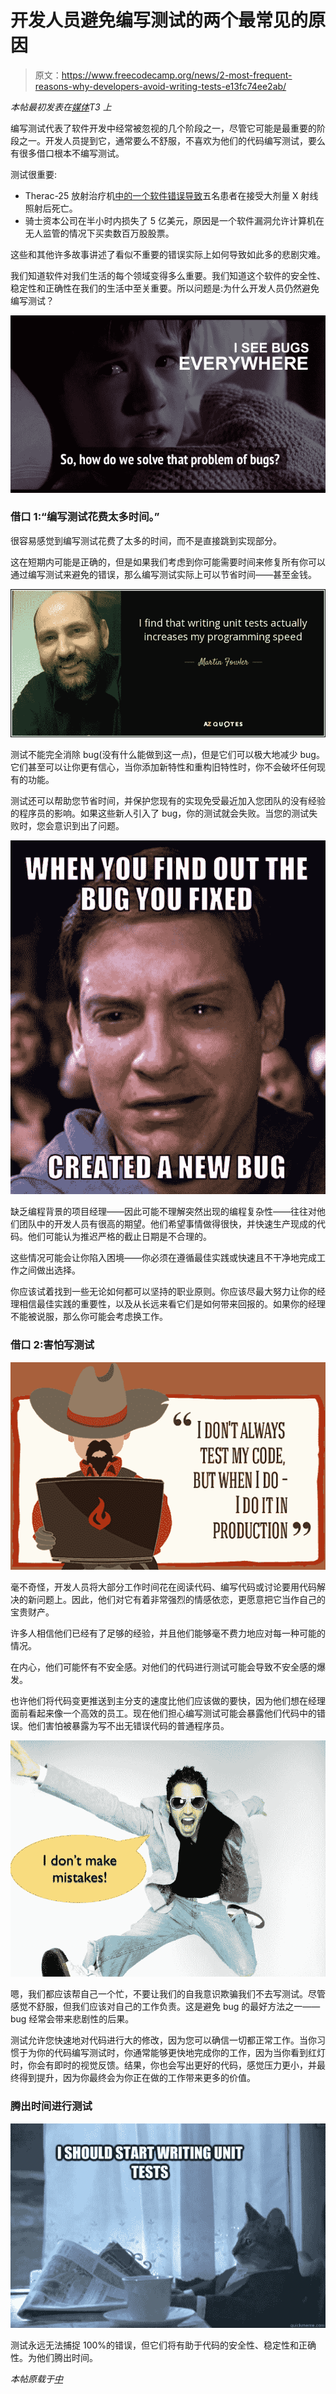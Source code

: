 # 开发人员避免编写测试的两个最常见的原因

> 原文：<https://www.freecodecamp.org/news/2-most-frequent-reasons-why-developers-avoid-writing-tests-e13fc74ee2ab/>

*本帖最初发表在[媒体](https://medium.com/p/why-developers-avoid-writing-tests-until-its-too-late-912e326b5210)T3 上*

编写测试代表了软件开发中经常被忽视的几个阶段之一，尽管它可能是最重要的阶段之一。开发人员提到它，通常要么不舒服，不喜欢为他们的代码编写测试，要么有很多借口根本不编写测试。

测试很重要:

*   Therac-25 放射治疗机[中的一个软件错误导致](https://www.newscientist.com/gallery/software-bugs/)五名患者在接受大剂量 X 射线照射后死亡。
*   骑士资本公司在半小时内损失了 5 亿美元，原因是一个软件漏洞允许计算机在无人监管的情况下买卖数百万股股票。

这些和其他许多故事讲述了看似不重要的错误实际上如何导致如此多的悲剧灾难。

我们知道软件对我们生活的每个领域变得多么重要。我们知道这个软件的安全性、稳定性和正确性在我们的生活中至关重要。所以问题是:为什么开发人员仍然避免编写测试？

![wJohG85PObDvIyTlRliAjn-H3nV4GX0BChbQ](img/b394a6fe0098ec8cafd13f1ec4192ced.png)

### 借口 1:“编写测试花费太多时间。”

很容易感觉到编写测试花费了太多的时间，而不是直接跳到实现部分。

这在短期内可能是正确的，但是如果我们考虑到你可能需要时间来修复所有你可以通过编写测试来避免的错误，那么编写测试实际上可以节省时间——甚至金钱。

![slBXRNwprKzehUbYFIIVBZa4IGvzSkxcYgwl](img/dce7da270cbc1d00848ea6afa9b2390e.png)

测试不能完全消除 bug(没有什么能做到这一点)，但是它们可以极大地减少 bug。它们甚至可以让你更有信心，当你添加新特性和重构旧特性时，你不会破坏任何现有的功能。

测试还可以帮助您节省时间，并保护您现有的实现免受最近加入您团队的没有经验的程序员的影响。如果这些新人引入了 bug，你的测试就会失败。当您的测试失败时，您会意识到出了问题。

![PS1Wo1qApAUPAvgrNZu8FqLPXidkC7u0agXF](img/1cbb999eded5a392396753a374620a38.png)

缺乏编程背景的项目经理——因此可能不理解突然出现的编程复杂性——往往对他们团队中的开发人员有很高的期望。他们希望事情做得很快，并快速生产现成的代码。他们可能认为推迟严格的截止日期是不合理的。

这些情况可能会让你陷入困境——你必须在遵循最佳实践或快速且不干净地完成工作之间做出选择。

你应该试着找到一些无论如何都可以坚持的职业原则。你应该尽最大努力让你的经理相信最佳实践的重要性，以及从长远来看它们是如何带来回报的。如果你的经理不能被说服，那么你可能会考虑换工作。

### 借口 2:害怕写测试

![1F0BAyUDX9oJjN5fs5eJ8HSUBXdBiYxqP6A4](img/85e506f951320e3bddd3336f67f2202c.png)

毫不奇怪，开发人员将大部分工作时间花在阅读代码、编写代码或讨论要用代码解决的新问题上。因此，他们对它有着非常强烈的情感依恋，更愿意把它当作自己的宝贵财产。

许多人相信他们已经有了足够的经验，并且他们能够毫不费力地应对每一种可能的情况。

在内心，他们可能怀有不安全感。对他们的代码进行测试可能会导致不安全感的爆发。

也许他们将代码变更推送到主分支的速度比他们应该做的要快，因为他们想在经理面前看起来像一个高效的员工。现在他们担心编写测试可能会暴露他们代码中的错误。他们害怕被暴露为写不出无错误代码的普通程序员。

![kcgPmvyvpOwxsaPNItqdB5dWm6yOEQaWbSs9](img/39c884723650c26a31a53069babe4665.png)

嗯，我们都应该帮自己一个忙，不要让我们的自我意识欺骗我们不去写测试。尽管感觉不舒服，但我们应该对自己的工作负责。这是避免 bug 的最好方法之一——bug 经常会带来悲剧性的后果。

测试允许您快速地对代码进行大的修改，因为您可以确信一切都正常工作。当你习惯于为你的代码编写测试时，你通常能够更快地完成你的工作，因为当你看到红灯时，你会有即时的视觉反馈。结果，你也会写出更好的代码，感觉压力更小，并最终得到提升，因为你最终会为你正在做的工作带来更多的价值。

### **腾出时间进行测试**

![kRuS3l7Q92dpJbvhyNVeVLJi5djfvT7IRXNO](img/d6d6a49943f1f643b58b4043ce9ec233.png)

测试永远无法捕捉 100%的错误，但它们将有助于代码的安全性、稳定性和正确性。为他们腾出时间。

*本帖原载于[中](https://medium.com/p/why-developers-avoid-writing-tests-until-its-too-late-912e326b5210)*
